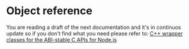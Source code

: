 # Object reference

You are reading a draft of the next documentation and it's in continuos update so
if you don't find what you need please refer to:
[C++ wrapper classes for the ABI-stable C APIs for Node.js](https://nodejs.github.io/node-addon-api/)